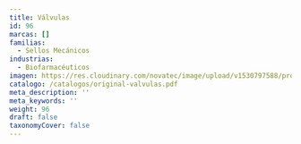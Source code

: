 ```yaml
---
title: Válvulas
id: 96
marcas: []
familias:
  - Sellos Mecánicos
industrias:
  - Biofarmacéuticos
imagen: https://res.cloudinary.com/novatec/image/upload/v1530797588/productos/original-valvulas
catalogo: /catalogos/original-valvulas.pdf
meta_description: ''
meta_keywords: ''
weight: 96
draft: false
taxonomyCover: false
---
```




